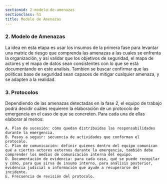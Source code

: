 ```yaml
---
sectionid: 2-modelo-de-amenazas
sectionclass: h1
title: Modelo de Amenazas
---
```

### 2. Modelo de Amenazas
La idea en esta etapa es usar los insumos de la primera fase para levantar una matriz de riesgo que comprenda las amenazas a las cuales se enfrenta la organización, y así validar que los objetivos de seguridad, el mapa de actores y el  mapa de datos sean consistentes con lo que se está documentando en este analisis. Tambien se buscar confirmar que las políticas base de seguridad sean capaces de mitigar cualquier amenaza, y se adapten a la realidad.

### 3. Protocolos
Dependiendo de las amenazas detectadas en la fase 2, el equipo de trabajo podrá decidir cuáles requieren la elaboración de un protocolo de emergencia en el caso de que se concreten. Para cada una de ellas elaborar al menos: 

	A. Plan de sucesión: cómo quedan distribuidas las responsabilidades durante la emergencia.
	B. Pasos a seguir: secuencia de actividades que conforman el protocolo.
	C. Plan de comunicación: definir quienes dentro del equipo comunican qué a ciertos actores externos durante la emergencia, también debe comprender los medios de comunicación interna del equipo.
	D. Documentación de evidencia: para cada caso, qué se puede recopilar y cómo, para que sirva de insumo interno, para análisis posterior, evidencia judicial o información que ayude a recuperarse del incidente.
	E. Frecuencia de revisión del protocolo.

